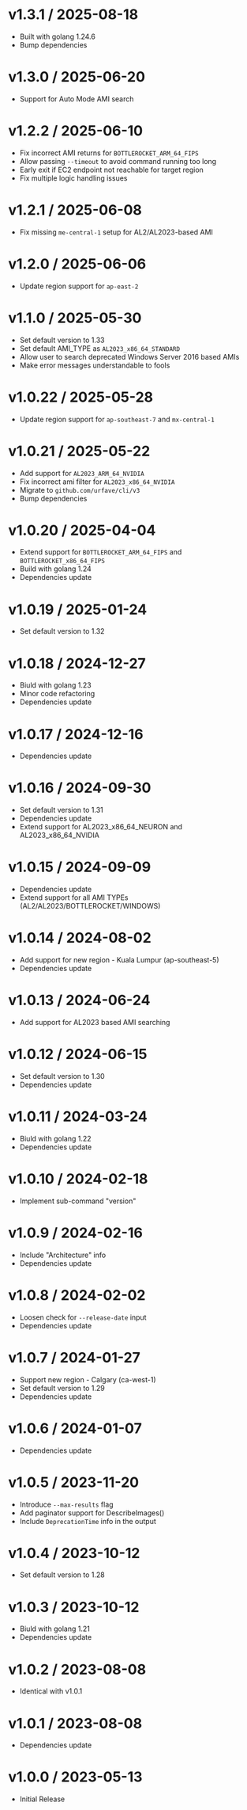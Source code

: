 <!-- markdownlint-disable -->

# v1.3.1 / 2025-08-18

* Built with golang 1.24.6
* Bump dependencies

# v1.3.0 / 2025-06-20

* Support for Auto Mode AMI search

# v1.2.2 / 2025-06-10

* Fix incorrect AMI returns for `BOTTLEROCKET_ARM_64_FIPS`
* Allow passing `--timeout` to avoid command running too long
* Early exit if EC2 endpoint not reachable for target region
* Fix multiple logic handling issues

# v1.2.1 / 2025-06-08

* Fix missing `me-central-1` setup for AL2/AL2023-based AMI

# v1.2.0 / 2025-06-06

* Update region support for `ap-east-2`

# v1.1.0 / 2025-05-30

* Set default version to 1.33
* Set default AMI_TYPE as `AL2023_x86_64_STANDARD`
* Allow user to search deprecated Windows Server 2016 based AMIs
* Make error messages understandable to fools

# v1.0.22 / 2025-05-28

* Update region support for `ap-southeast-7` and `mx-central-1`

# v1.0.21 / 2025-05-22

* Add support for `AL2023_ARM_64_NVIDIA`
* Fix incorrect ami filter for `AL2023_x86_64_NVIDIA`
* Migrate to `github.com/urfave/cli/v3`
* Bump dependencies

# v1.0.20 / 2025-04-04

* Extend support for `BOTTLEROCKET_ARM_64_FIPS` and `BOTTLEROCKET_x86_64_FIPS`
* Build with golang 1.24
* Dependencies update

# v1.0.19 / 2025-01-24

* Set default version to 1.32

# v1.0.18 / 2024-12-27

* Biuld with golang 1.23
* Minor code refactoring
* Dependencies update

# v1.0.17 / 2024-12-16

* Dependencies update

# v1.0.16 / 2024-09-30

* Set default version to 1.31
* Dependencies update
* Extend support for AL2023_x86_64_NEURON and AL2023_x86_64_NVIDIA

# v1.0.15 / 2024-09-09

* Dependencies update
* Extend support for all AMI TYPEs (AL2/AL2023/BOTTLEROCKET/WINDOWS)

# v1.0.14 / 2024-08-02

* Add support for new region - Kuala Lumpur (ap-southeast-5)
* Dependencies update

# v1.0.13 / 2024-06-24

* Add support for AL2023 based AMI searching

# v1.0.12 / 2024-06-15

* Set default version to 1.30
* Dependencies update

# v1.0.11 / 2024-03-24

* Biuld with golang 1.22
* Dependencies update

# v1.0.10 / 2024-02-18

* Implement sub-command "version"

# v1.0.9 / 2024-02-16

* Include "Architecture" info
* Dependencies update

# v1.0.8 / 2024-02-02

* Loosen check for `--release-date` input
* Dependencies update

# v1.0.7 / 2024-01-27

* Support new region - Calgary (ca-west-1)
* Set default version to 1.29
* Dependencies update

# v1.0.6 / 2024-01-07

* Dependencies update

# v1.0.5 / 2023-11-20

* Introduce `--max-results` flag
* Add paginator support for DescribeImages()
* Include `DeprecationTime` info in the output

# v1.0.4 / 2023-10-12

* Set default version to 1.28

# v1.0.3 / 2023-10-12

* Biuld with golang 1.21
* Dependencies update

# v1.0.2 / 2023-08-08

* Identical with v1.0.1

# v1.0.1 / 2023-08-08

* Dependencies update

# v1.0.0 / 2023-05-13

* Initial Release
